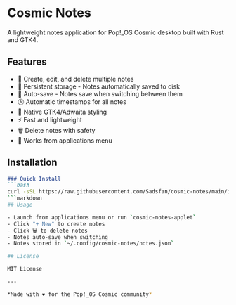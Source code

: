 # Cosmic Notes

A lightweight notes application for Pop!_OS Cosmic desktop built with Rust and GTK4.

## Features

- 📝 Create, edit, and delete multiple notes
- 💾 Persistent storage - Notes automatically saved to disk
- 🔄 Auto-save - Notes save when switching between them
- 🕒 Automatic timestamps for all notes
- 🎨 Native GTK4/Adwaita styling
- ⚡ Fast and lightweight
- 🗑️ Delete notes with safety
- 🚀 Works from applications menu

## Installation

```markdown
### Quick Install
```bash
curl -sSL https://raw.githubusercontent.com/Sadsfan/cosmic-notes/main/install.sh | bash
```markdown
## Usage

- Launch from applications menu or run `cosmic-notes-applet`
- Click "+ New" to create notes
- Click 🗑️ to delete notes
- Notes auto-save when switching
- Notes stored in `~/.config/cosmic-notes/notes.json`

## License

MIT License

---

*Made with ❤️ for the Pop!_OS Cosmic community*
